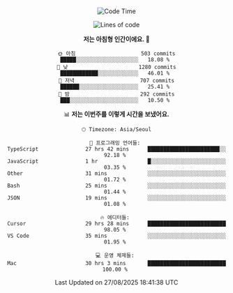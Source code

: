 <div align="center">

<br />

 <!--START_SECTION:waka-->
![Code Time](http://img.shields.io/badge/Code%20Time-5%2C056%20hrs%2052%20mins-blue)

![Lines of code](https://img.shields.io/badge/%EC%A0%80%EB%8A%94%20%EC%97%AC%ED%83%9C%EA%B9%8C%EC%A7%80%20-2.1%20million%20%EC%A4%84%EC%9D%98%20%EC%BD%94%EB%93%9C%EB%A5%BC%20%EC%9E%91%EC%84%B1%ED%96%88%EC%96%B4%EC%9A%94.-blue)

**저는 아침형 인간이에요. 🐤** 

```text
🌞 아침                     503 commits         █████░░░░░░░░░░░░░░░░░░░░   18.08 % 
🌆 낮　                     1280 commits        ████████████░░░░░░░░░░░░░   46.01 % 
🌃 저녁                     707 commits         ██████░░░░░░░░░░░░░░░░░░░   25.41 % 
🌙 밤　                     292 commits         ███░░░░░░░░░░░░░░░░░░░░░░   10.50 % 
```


📊 **저는 이번주를 이렇게 시간을 보냈어요.** 

```text
🕑︎ Timezone: Asia/Seoul

💬 프로그래밍 언어들: 
TypeScript               27 hrs 42 mins      ███████████████████████░░   92.18 % 
JavaScript               1 hr                █░░░░░░░░░░░░░░░░░░░░░░░░   03.35 % 
Other                    31 mins             ░░░░░░░░░░░░░░░░░░░░░░░░░   01.72 % 
Bash                     25 mins             ░░░░░░░░░░░░░░░░░░░░░░░░░   01.44 % 
JSON                     19 mins             ░░░░░░░░░░░░░░░░░░░░░░░░░   01.08 % 

🔥 에디터들: 
Cursor                   29 hrs 28 mins      █████████████████████████   98.05 % 
VS Code                  35 mins             ░░░░░░░░░░░░░░░░░░░░░░░░░   01.95 % 

💻 운영 체제들: 
Mac                      30 hrs 3 mins       █████████████████████████   100.00 % 
```


 Last Updated on 27/08/2025 18:41:38 UTC
<!--END_SECTION:waka-->

</div>
